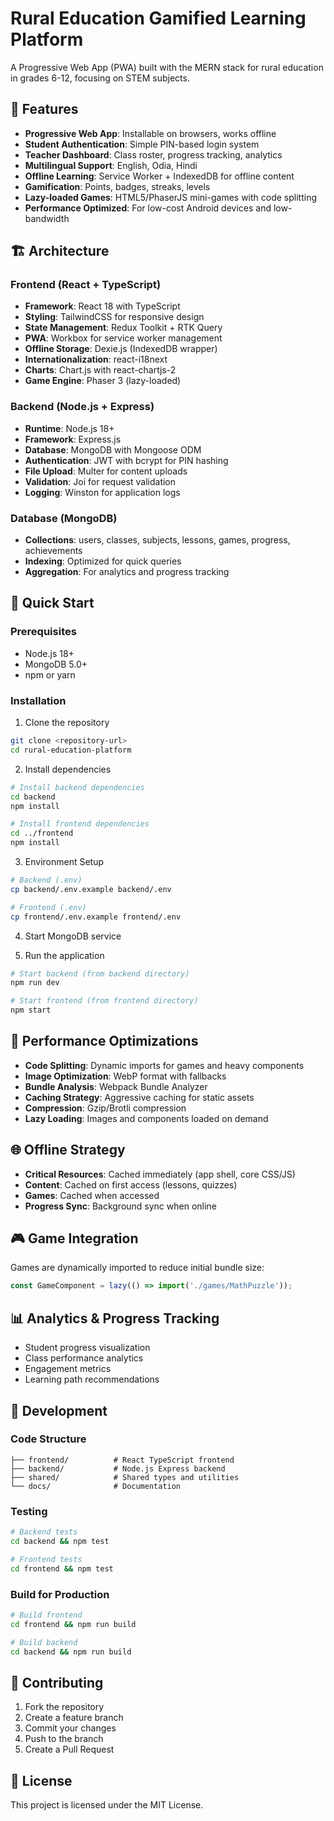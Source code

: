 # Rural Education Gamified Learning Platform

A Progressive Web App (PWA) built with the MERN stack for rural education in grades 6-12, focusing on STEM subjects.

## 🎯 Features

- **Progressive Web App**: Installable on browsers, works offline
- **Student Authentication**: Simple PIN-based login system
- **Teacher Dashboard**: Class roster, progress tracking, analytics
- **Multilingual Support**: English, Odia, Hindi
- **Offline Learning**: Service Worker + IndexedDB for offline content
- **Gamification**: Points, badges, streaks, levels
- **Lazy-loaded Games**: HTML5/PhaserJS mini-games with code splitting
- **Performance Optimized**: For low-cost Android devices and low-bandwidth

## 🏗️ Architecture

### Frontend (React + TypeScript)
- **Framework**: React 18 with TypeScript
- **Styling**: TailwindCSS for responsive design
- **State Management**: Redux Toolkit + RTK Query
- **PWA**: Workbox for service worker management
- **Offline Storage**: Dexie.js (IndexedDB wrapper)
- **Internationalization**: react-i18next
- **Charts**: Chart.js with react-chartjs-2
- **Game Engine**: Phaser 3 (lazy-loaded)

### Backend (Node.js + Express)
- **Runtime**: Node.js 18+
- **Framework**: Express.js
- **Database**: MongoDB with Mongoose ODM
- **Authentication**: JWT with bcrypt for PIN hashing
- **File Upload**: Multer for content uploads
- **Validation**: Joi for request validation
- **Logging**: Winston for application logs

### Database (MongoDB)
- **Collections**: users, classes, subjects, lessons, games, progress, achievements
- **Indexing**: Optimized for quick queries
- **Aggregation**: For analytics and progress tracking

## 🚀 Quick Start

### Prerequisites
- Node.js 18+
- MongoDB 5.0+
- npm or yarn

### Installation

1. Clone the repository
```bash
git clone <repository-url>
cd rural-education-platform
```

2. Install dependencies
```bash
# Install backend dependencies
cd backend
npm install

# Install frontend dependencies
cd ../frontend
npm install
```

3. Environment Setup
```bash
# Backend (.env)
cp backend/.env.example backend/.env

# Frontend (.env)
cp frontend/.env.example frontend/.env
```

4. Start MongoDB service

5. Run the application
```bash
# Start backend (from backend directory)
npm run dev

# Start frontend (from frontend directory)
npm start
```

## 📱 Performance Optimizations

- **Code Splitting**: Dynamic imports for games and heavy components
- **Image Optimization**: WebP format with fallbacks
- **Bundle Analysis**: Webpack Bundle Analyzer
- **Caching Strategy**: Aggressive caching for static assets
- **Compression**: Gzip/Brotli compression
- **Lazy Loading**: Images and components loaded on demand

## 🌐 Offline Strategy

- **Critical Resources**: Cached immediately (app shell, core CSS/JS)
- **Content**: Cached on first access (lessons, quizzes)
- **Games**: Cached when accessed
- **Progress Sync**: Background sync when online

## 🎮 Game Integration

Games are dynamically imported to reduce initial bundle size:

```typescript
const GameComponent = lazy(() => import('./games/MathPuzzle'));
```

## 📊 Analytics & Progress Tracking

- Student progress visualization
- Class performance analytics
- Engagement metrics
- Learning path recommendations

## 🔧 Development

### Code Structure
```
├── frontend/          # React TypeScript frontend
├── backend/           # Node.js Express backend
├── shared/            # Shared types and utilities
└── docs/              # Documentation
```

### Testing
```bash
# Backend tests
cd backend && npm test

# Frontend tests
cd frontend && npm test
```

### Build for Production
```bash
# Build frontend
cd frontend && npm run build

# Build backend
cd backend && npm run build
```

## 🤝 Contributing

1. Fork the repository
2. Create a feature branch
3. Commit your changes
4. Push to the branch
5. Create a Pull Request

## 📄 License

This project is licensed under the MIT License.
